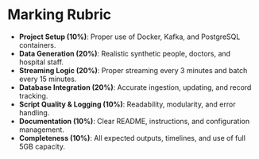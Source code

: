 # Marking Rubric

- **Project Setup (10%)**: Proper use of Docker, Kafka, and PostgreSQL containers.
- **Data Generation (20%)**: Realistic synthetic people, doctors, and hospital staff.
- **Streaming Logic (20%)**: Proper streaming every 3 minutes and batch every 15 minutes.
- **Database Integration (20%)**: Accurate ingestion, updating, and record tracking.
- **Script Quality & Logging (10%)**: Readability, modularity, and error handling.
- **Documentation (10%)**: Clear README, instructions, and configuration management.
- **Completeness (10%)**: All expected outputs, timelines, and use of full 5GB capacity.
